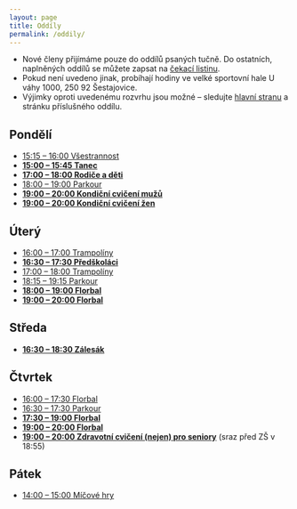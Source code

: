 ```yaml
---
layout: page
title: Oddíly
permalink: /oddily/
---
```


* Nové členy přijímáme pouze do oddílů psaných tučně. Do ostatních, naplněných oddílů se můžete zapsat na [čekací listinu](https://airtable.com/shrzAyG9Wxxlfq6jg).
* Pokud není uvedeno jinak, probíhají hodiny ve velké sportovní hale U váhy 1000, 250 92 Šestajovice.
* Výjimky oproti uvedenému rozvrhu jsou možné – sledujte [hlavní stranu]({{relative}}/) a stránku příslušného oddílu.

## Pondělí

* [15:15 – 16:00 Všestrannost]({{relative}}/oddily/vsestrannost)
* [**15:00 – 15:45 Tanec**]({{relative}}/oddily/tanec)
* [**17:00 – 18:00 Rodiče a děti**]({{relative}}/oddily/rodice-a-deti)
* [18:00 – 19:00 Parkour]({{relative}}/oddily/parkour)
* [**19:00 – 20:00 Kondiční cvičení mužů**]({{relative}}/oddily/muzi)
* [**19:00 – 20:00 Kondiční cvičení žen**]({{relative}}/oddily/zeny)

## Úterý

* [16:00 – 17:00 Trampolíny]({{relative}}/oddily/trampoliny)
* [**16:30 – 17:30 Předškoláci**]({{relative}}/oddily/predskolaci)
* [17:00 – 18:00 Trampolíny]({{relative}}/oddily/trampoliny)
* [18:15 – 19:15 Parkour]({{relative}}/oddily/parkour)
* [**18:00 – 19:00 Florbal**]({{relative}}/oddily/florbal)
* [**19:00 – 20:00 Florbal**]({{relative}}/oddily/florbal)

## Středa

* [**16:30 – 18:30 Zálesák**]({{relative}}/oddily/zalesak)

## Čtvrtek

* [16:00 – 17:30 Florbal]({{relative}}/oddily/florbal)
* [16:30 – 17:30 Parkour]({{relative}}/oddily/parkour)
* [**17:30 – 19:00 Florbal**]({{relative}}/oddily/florbal)
* [**19:00 – 20:00 Florbal**]({{relative}}/oddily/florbal)
* [**19:00 – 20:00 Zdravotní cvičení (nejen) pro seniory**]({{relative}}/oddily/zdravotni) (sraz před ZŠ v 18:55)

## Pátek

* [14:00 – 15:00 Míčové hry]({{relative}}/oddily/micovky)
